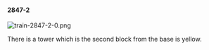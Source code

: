 #### 2847-2
![train-2847-2-0.png](https://github.com/lil-lab/nlvr/raw/master/nlvr/train/images/23/train-2847-2-0.png "train-2847-2-0.png")

There is a tower which is the second block from the base is yellow.